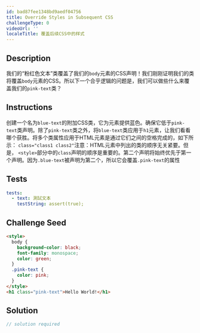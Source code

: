 ```yaml
---
id: bad87fee1348bd9aedf04756
title: Override Styles in Subsequent CSS
challengeType: 0
videoUrl: ''
localeTitle: 覆盖后续CSS中的样式
---
```


## Description
<section id="description">我们的“粉红色文本”类覆盖了我们的<code>body</code>元素的CSS声明！我们刚刚证明我们的类将覆盖<code>body</code>元素的CSS。所以下一个合乎逻辑的问题是，我们可以做些什么来覆盖我们的<code>pink-text</code>类？ </section>

## Instructions
<section id="instructions">创建一个名为<code>blue-text</code>的附加CSS类，它为元素提供蓝色。确保它低于<code>pink-text</code>类声明。除了<code>pink-text</code>类之外，将<code>blue-text</code>类应用于<code>h1</code>元素，让我们看看哪个获胜。将多个类属性应用于HTML元素是通过它们之间的空格完成的，如下所示： <code>class=&quot;class1 class2&quot;</code>注意：HTML元素中列出的类的顺序无关紧要。但是， <code>&lt;style&gt;</code>部分中的<code>class</code>声明的顺序是重要的。第二个声明将始终优先于第一个声明。因为<code>.blue-text</code>被声明为第二个，所以它会覆盖<code>.pink-text</code>的属性</section>

## Tests
<section id='tests'>

```yml
tests:
  - text: 測試文本
    testString: assert(true);

```

</section>

## Challenge Seed
<section id='challengeSeed'>

<div id='html-seed'>

```html
<style>
  body {
    background-color: black;
    font-family: monospace;
    color: green;
  }
  .pink-text {
    color: pink;
  }
</style>
<h1 class="pink-text">Hello World!</h1>

```

</div>



</section>

## Solution
<section id='solution'>

```js
// solution required
```
</section>
